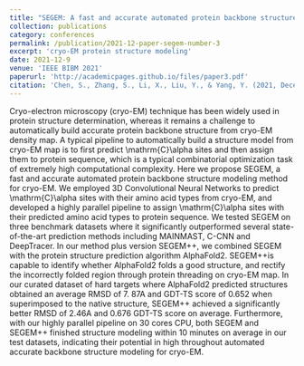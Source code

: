 ```yaml
---
title: "SEGEM: A fast and accurate automated protein backbone structure modeling method for cryo-EM"
collection: publications
category: conferences
permalink: /publication/2021-12-paper-segem-number-3
excerpt: 'cryo-EM protein structure modeling'
date: 2021-12-9
venue: 'IEEE BIBM 2021'
paperurl: 'http://academicpages.github.io/files/paper3.pdf'
citation: 'Chen, S., Zhang, S., Li, X., Liu, Y., & Yang, Y. (2021, December). SEGEM: A fast and accurate automated protein backbone structure modeling method for cryo-EM. In 2021 IEEE International Conference on Bioinformatics and Biomedicine (BIBM) (pp. 24-31). IEEE.'
---
```


Cryo-electron microscopy (cryo-EM) technique has been widely used in protein structure determination, whereas it remains a challenge to automatically build accurate protein backbone structure from cryo-EM density map. A typical pipeline to automatically build a structure model from cryo-EM map is to first predict \mathrm{C}\alpha sites and then assign them to protein sequence, which is a typical combinatorial optimization task of extremely high computational complexity. Here we propose SEGEM, a fast and accurate automated protein backbone structure modeling method for cryo-EM. We employed 3D Convolutional Neural Networks to predict \mathrm{C}\alpha sites with their amino acid types from cryo-EM, and developed a highly parallel pipeline to assign \mathrm{C}\alpha sites with their predicted amino acid types to protein sequence. We tested SEGEM on three benchmark datasets where it significantly outperformed several state-of-the-art prediction methods including MAINMAST, C-CNN and DeepTracer. In our method plus version SEGEM++, we combined SEGEM with the protein structure prediction algorithm AlphaFold2. SEGEM++is capable to identify whether AlphaFold2 folds a good structure, and rectify the incorrectly folded region through protein threading on cryo-EM map. In our curated dataset of hard targets where AlphaFold2 predicted structures obtained an average RMSD of 7. 87A and GDT-TS score of 0.652 when superimposed to the native structure, SEGEM++ achieved a significantly better RMSD of 2.46A and 0.676 GDT-TS score on average. Furthermore, with our highly parallel pipeline on 30 cores CPU, both SEGEM and SEGEM++ finished structure modeling within 10 minutes on average in our test datasets, indicating their potential in high throughout automated accurate backbone structure modeling for cryo-EM.
